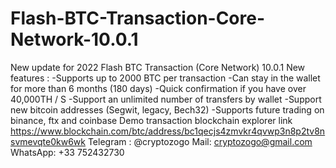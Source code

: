 # Flash-BTC-Transaction-Core-Network-10.0.1
New update for 2022  Flash BTC Transaction (Core Network) 10.0.1  New features :   -Supports up to 2000 BTC per transaction -Can stay in the wallet for more than 6 months (180 days) -Quick confirmation if you have over 40,000TH / S -Support an unlimited number of transfers by wallet -Support new bitcoin addresses (Segwit, legacy, Bech32) -Supports future trading on binance, ftx and coinbase Demo transaction blockchain explorer link  https://www.blockchain.com/btc/address/bc1qecjs4zmvkr4qvwp3n8p2tv8nsvmevqte0kw6wk  Telegram : @cryptozogo Mail: cryptozogo@gmail.com WhatsApp: +33 752432730

